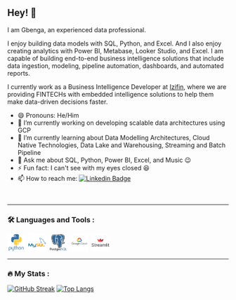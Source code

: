 ## Hey! 👋

I am Gbenga, an experienced data professional.

I enjoy building data models with SQL, Python, and Excel. And I also enjoy creating analytics with Power BI, Metabase, Looker Studio, and Excel. I am capable of building end-to-end business intelligence solutions that include data ingestion, modeling, pipeline automation, dashboards, and automated reports.

I currently work as a Business Intelligence Developer at [Izifin](https://www.izifin.com/), where we are providing FINTECHs with embedded intelligence solutions to help them make data-driven decisions faster.

- 😄 Pronouns: He/Him
- 🔭 I’m currently working on developing scalable data architectures using GCP
- 🌱 I’m currently learning about Data Modelling Architectures, Cloud Native Technologies, Data Lake and Warehousing, Streaming and Batch Pipeline
- 💬 Ask me about SQL, Python, Power BI, Excel, and Music 😉
- ⚡ Fun fact: I can't see with my eyes closed 😆
- :mailbox: How to reach me: [![Linkedin Badge](https://img.shields.io/badge/-gbengaoj-blue?style=flat&logo=Linkedin&logoColor=white)](https://www.linkedin.com/in/gbengaoj/)


<img src="https://komarev.com/ghpvc/?username=gbengaoj&style=flat-square&color=blue" alt=""/>

---

### :hammer_and_wrench: Languages and Tools :
<div>
  <img src="https://github.com/devicons/devicon/blob/master/icons/python/python-original-wordmark.svg" title="Python" alt="Python" width="40" height="40"/>&nbsp;
  <img src="https://github.com/devicons/devicon/blob/master/icons/mysql/mysql-original-wordmark.svg" title="MySQL" alt="MySQL" width="40" height="40"/>&nbsp;
  <img src="https://github.com/devicons/devicon/blob/master/icons/postgresql/postgresql-original-wordmark.svg" title="PostgreSQL" alt="PostgreSQL" width="40" height="40"/>&nbsp;
  <img src="https://github.com/devicons/devicon/blob/master/icons/googlecloud/googlecloud-original-wordmark.svg" title="GCP" alt="GCP" width="40" height="40"/>&nbsp;
  <img src="https://github.com/devicons/devicon/blob/master/icons/streamlit/streamlit-original-wordmark.svg" title="Streamlit" alt="Streamlit" width="40" height="40"/>&nbsp;
</div>

---

### :fire: My Stats :
[![GitHub Streak](http://github-readme-streak-stats.herokuapp.com?user=gbengaoj&theme=dark&background=000000)](https://git.io/streak-stats)
[![Top Langs](https://github-readme-stats.vercel.app/api/top-langs/?username=gbengaoj&layout=compact&theme=vision-friendly-dark)](https://github.com/anuraghazra/github-readme-stats)

<!--
**gbengaoj/gbengaoj** is a ✨ _special_ ✨ repository because its `README.md` (this file) appears on your GitHub profile.

Here are some ideas to get you started:

- 🔭 I’m currently working on ...
- 🌱 I’m currently learning ...
- 👯 I’m looking to collaborate on ...
- 🤔 I’m looking for help with ...
- 💬 Ask me about ...
- 📫 How to reach me: ...
- 😄 Pronouns: ...
- ⚡ Fun fact: ...
-->
